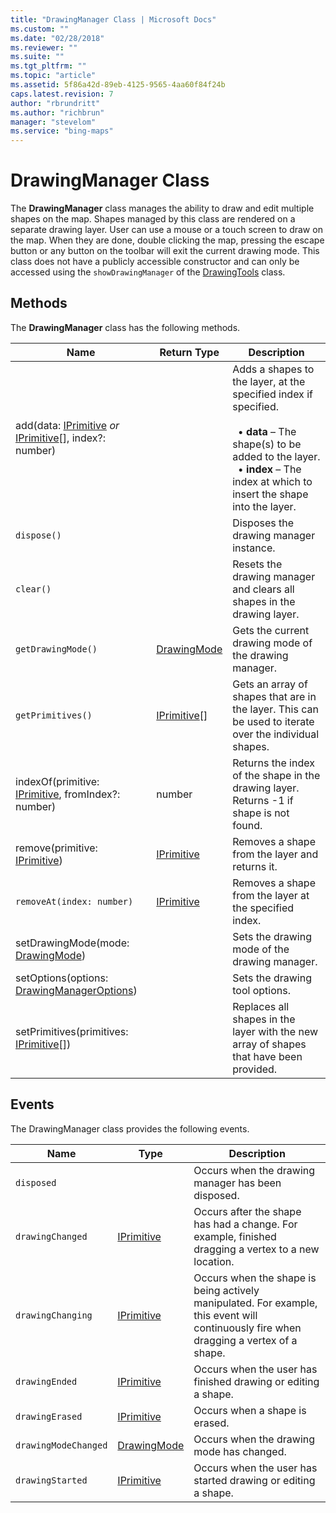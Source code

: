 ```yaml
---
title: "DrawingManager Class | Microsoft Docs"
ms.custom: ""
ms.date: "02/28/2018"
ms.reviewer: ""
ms.suite: ""
ms.tgt_pltfrm: ""
ms.topic: "article"
ms.assetid: 5f86a42d-89eb-4125-9565-4aa60f84f24b
caps.latest.revision: 7
author: "rbrundritt"
ms.author: "richbrun"
manager: "stevelom"
ms.service: "bing-maps"
---
```


# DrawingManager Class

The **DrawingManager** class manages the ability to draw and edit multiple shapes on the map. Shapes managed by this class are rendered on a separate drawing layer. User can use a mouse or a touch screen to draw on the map. When they are done, double clicking the map, pressing the escape button or any button on the toolbar will exit the current drawing mode. This class does not have a publicly accessible constructor and can only be accessed using the `showDrawingManager` of the [DrawingTools](drawingtools-class.md) class.

## Methods

The **DrawingManager** class has the following methods.

| Name                                                 | Return Type    | Description                                              |
|------------------------------------------------------|----------------|----------------------------------------------------------|
| add(data: [IPrimitive](../../map-control-api/iprimitive-class.md) _or_ [IPrimitive](../../map-control-api/iprimitive-class.md)\[\], index?: number) |                | Adds a shapes to the layer, at the specified index if specified.<br/><br/>&nbsp; • **data** – The shape(s) to be added to the layer.<br/>&nbsp; • **index** – The index at which to insert the shape into the layer. |
| `dispose()`                                            |                | Disposes the drawing manager instance.                 |
| `clear()`                                              |                | Resets the drawing manager and clears all shapes in the drawing layer. |
| `getDrawingMode()`                                     | [DrawingMode](drawingmode-enumeration.md)    | Gets the current drawing mode of the drawing manager.  |
| `getPrimitives()`                                      | [IPrimitive](../../map-control-api/iprimitive-class.md)\[\] | Gets an array of shapes that are in the layer. This can be used to iterate over the individual shapes.  |
| indexOf(primitive: [IPrimitive](../../map-control-api/iprimitive-class.md), fromIndex?: number)       | number         | Returns the index of the shape in the drawing layer. Returns -1 if shape is not found. |
| remove(primitive: [IPrimitive](../../map-control-api/iprimitive-class.md))                        | [IPrimitive](../../map-control-api/iprimitive-class.md)     | Removes a shape from the layer and returns it.           |
| `removeAt(index: number)`                              | [IPrimitive](../../map-control-api/iprimitive-class.md)     | Removes a shape from the layer at the specified index. |
| setDrawingMode(mode: [DrawingMode](drawingmode-enumeration.md))                    |                | Sets the drawing mode of the drawing manager.            |
| setOptions(options: [DrawingManagerOptions](drawingmanageroptions-object.md)) | | Sets the drawing tool options. |
| setPrimitives(primitives: [IPrimitive](../../map-control-api/iprimitive-class.md)\[\])            |                | Replaces all shapes in the layer with the new array of shapes that have been provided. |

## Events

The DrawingManager class provides the following events.

| Name                 | Type        | Description                                        |
|----------------------|-------------|----------------------------------------------------|
| `disposed`           |             | Occurs when the drawing manager has been disposed.                                                 
| `drawingChanged`     | [IPrimitive](../../map-control-api/iprimitive-class.md)  | Occurs after the shape has had a change. For example, finished dragging a vertex to a new location. |
| `drawingChanging`    | [IPrimitive](../../map-control-api/iprimitive-class.md)  | Occurs when the shape is being actively manipulated. For example, this event will continuously fire when dragging a vertex of a shape. |
| `drawingEnded`       | [IPrimitive](../../map-control-api/iprimitive-class.md)  | Occurs when the user has finished drawing or editing a shape. |
| `drawingErased`      | [IPrimitive](../../map-control-api/iprimitive-class.md)  | Occurs when a shape is erased.    |
| `drawingModeChanged` | [DrawingMode](drawingmode-enumeration.md) | Occurs when the drawing mode has changed.    |
| `drawingStarted`     | [IPrimitive](../../map-control-api/iprimitive-class.md)  | Occurs when the user has started drawing or editing a shape.    |

